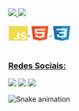 <div>
  <a href="https://github.com/OliveiraUP">
  <img height="180em" src="https://github-readme-stats.vercel.app/api?username=OliveiraUP&show_icons=true&theme=tokyonight&include_all_commits=true&count_private=true"/>
  <img height="180em" src="https://github-readme-stats.vercel.app/api/top-langs/?username=OliveiraUP&layout=compact&langs_count=6&theme=tokyonight"/>
</div>
<div style="display: inline_block"><br>
  <img align="center" alt="JavaScript" height="30" width="40" src="https://raw.githubusercontent.com/devicons/devicon/master/icons/javascript/javascript-plain.svg">
  <img align="center" alt="HTML" height="30" width="40" src="https://raw.githubusercontent.com/devicons/devicon/master/icons/html5/html5-original.svg">
  <img align="center" alt="CSS" height="30" width="40" src="https://raw.githubusercontent.com/devicons/devicon/master/icons/css3/css3-original.svg">
</div>
 
 <br>
 
  ### Redes Sociais:
 
<div> 
 
  <a href="https://www.instagram.com/miguelalct/" target="_blank"><img src="https://img.shields.io/badge/-Instagram-%23E4405F?style=for-the-badge&logo=instagram&logoColor=white" target="_blank"></a>
  <a href = "mailto:fernando.oliveira.10@hotmail.com"><img src="https://img.shields.io/badge/-E--mail-blue" target="_blank"></a>
  <a href="https://www.linkedin.com/in/fernando-miguel-alc/" target="_blank"><img src="https://img.shields.io/badge/-LinkedIn-%230077B5?style=for-the-badge&logo=linkedin&logoColor=white" target="_blank"></a> 
 
  ![Snake animation](https://github.com/OliveiraUP/OliveiraUP/blob/output/github-contribution-grid-snake.svg)

</div>
